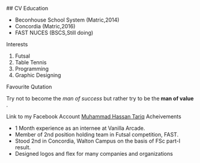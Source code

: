 <title>Hassan's</title>
## CV
<body>
Education
<ul>
  <li>Beconhouse School System <span> (Matric,2014)</span> </li>
  <li>Concordia <span>(Matric,2016) </span></li>
  <li>FAST NUCES <span>(BSCS,Still doing) </span></li>
</ul>
Interests
<ol>
  <li>Futsal</li>
  <li>Table Tennis</li>
  <li>Programming</li>
  <li>Graphic Designing</li>
</ol>
Favourite Qutation
<p>Try not to become the 
<em>man of success</em> but rather try to be the<strong> man of value </strong>.
</p>
Link to my Facebook Account
<a
href="https://facebook.com/249hassan">Muhammad Hassan Tariq</a>
Acheivements
<ul>
  <li> 1 Month experience as an internee at Vanilla Arcade. </li>
  <li> Member of 2nd position holding team in Futsal competition, FAST. </li>
  <li> Stood 2nd in Concordia, Walton Campus on the basis of FSc part-I result. </li>
  <li> Designed logos and flex for many companies and organizations </li>
</ul>
</body>
